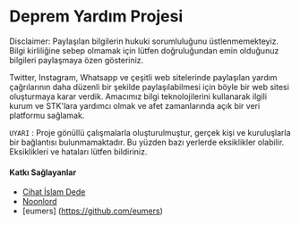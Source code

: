 # Deprem Yardım Projesi
Disclaimer:
Paylaşılan bilgilerin hukuki sorumluluğunu üstlenmemekteyiz. Bilgi kirliliğine sebep olmamak için lütfen doğruluğundan emin olduğunuz bilgileri paylaşmaya özen gösteriniz. 


Twitter, Instagram, Whatsapp ve çeşitli web sitelerinde paylaşılan  yardım çağrılarının daha düzenli bir şekilde paylaşılabilmesi için böyle bir web sitesi oluşturmaya karar verdik. Amacımız bilgi teknolojilerini kullanarak ilgili kurum ve STK'lara yardımcı olmak ve afet zamanlarında açık bir veri platformu sağlamak.

`UYARI` : Proje gönüllü çalışmalarla oluşturulmuştur, gerçek kişi ve kuruluşlarla bir bağlantısı bulunmamaktadır. Bu yüzden bazı yerlerde eksiklikler olabilir. Eksiklikleri ve hataları lütfen bildiriniz. 



#### Katkı Sağlayanlar
 - [Cihat İslam Dede](https://github.com/cihatislamdede)
 - [Noonlord](https://github.com/Noonlord)
 - [eumers] (https://github.com/eumers)
